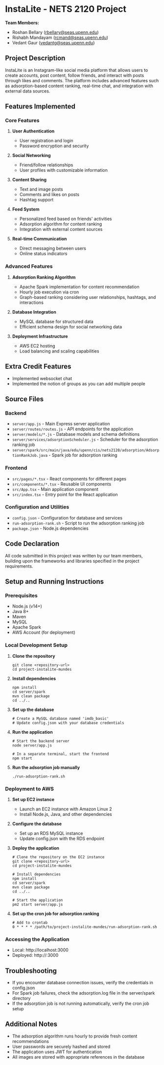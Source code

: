 # InstaLite - NETS 2120 Project

**Team Members:**
- Roshan Bellary (rbellary@seas.upenn.edu)
- Rishabh Mandayam (rcmand@seas.upenn.edu)
- Vedant Gaur (vedantg@seas.upenn.edu)

## Project Description

InstaLite is an Instagram-like social media platform that allows users to create accounts, post content, follow friends, and interact with posts through likes and comments. The platform includes advanced features such as adsorption-based content ranking, real-time chat, and integration with external data sources.

## Features Implemented

### Core Features
1. **User Authentication**
   - User registration and login
   - Password encryption and security

2. **Social Networking**
   - Friend/follow relationships
   - User profiles with customizable information

3. **Content Sharing**
   - Text and image posts
   - Comments and likes on posts
   - Hashtag support

4. **Feed System**
   - Personalized feed based on friends' activities
   - Adsorption algorithm for content ranking
   - Integration with external content sources

5. **Real-time Communication**
   - Direct messaging between users
   - Online status indicators

### Advanced Features
1. **Adsorption Ranking Algorithm**
   - Apache Spark implementation for content recommendation
   - Hourly job execution via cron
   - Graph-based ranking considering user relationships, hashtags, and interactions

2. **Database Integration**
   - MySQL database for structured data
   - Efficient schema design for social networking data

3. **Deployment Infrastructure**
   - AWS EC2 hosting
   - Load balancing and scaling capabilities

## Extra Credit Features
- Implemented websocket chat
- Implemented the notion of groups as you can add multiple people

## Source Files

### Backend
- `server/app.js` - Main Express server application
- `server/routes/routes.js` - API endpoints for the application
- `server/models/*.js` - Database models and schema definitions
- `server/services/adsorptionScheduler.js` - Scheduler for the adsorption ranking job
- `server/spark/src/main/java/edu/upenn/cis/nets2120/adsorption/AdsorptionRankJob.java` - Spark job for adsorption ranking

### Frontend
- `src/pages/*.tsx` - React components for different pages
- `src/components/*.tsx` - Reusable UI components
- `src/App.tsx` - Main application component
- `src/index.tsx` - Entry point for the React application

### Configuration and Utilities
- `config.json` - Configuration for database and services
- `run-adsorption-rank.sh` - Script to run the adsorption ranking job
- `package.json` - Node.js dependencies

## Code Declaration

All code submitted in this project was written by our team members, building upon the frameworks and libraries specified in the project requirements.

## Setup and Running Instructions

### Prerequisites
- Node.js (v14+)
- Java 8+
- Maven
- MySQL
- Apache Spark
- AWS Account (for deployment)

### Local Development Setup

1. **Clone the repository**
   ```
   git clone <repository-url>
   cd project-instalite-mundes
   ```

2. **Install dependencies**
   ```
   npm install
   cd server/spark
   mvn clean package
   cd ../..
   ```

3. **Set up the database**
   ```
   # Create a MySQL database named 'imdb_basic'
   # Update config.json with your database credentials
   ```

4. **Run the application**
   ```
   # Start the backend server
   node server/app.js
   
   # In a separate terminal, start the frontend
   npm start
   ```

5. **Run the adsorption job manually**
   ```
   ./run-adsorption-rank.sh
   ```

### Deployment to AWS

1. **Set up EC2 instance**
   - Launch an EC2 instance with Amazon Linux 2
   - Install Node.js, Java, and other dependencies

2. **Configure the database**
   - Set up an RDS MySQL instance
   - Update config.json with the RDS endpoint

3. **Deploy the application**
   ```
   # Clone the repository on the EC2 instance
   git clone <repository-url>
   cd project-instalite-mundes
   
   # Install dependencies
   npm install
   cd server/spark
   mvn clean package
   cd ../..
   
   # Start the application
   pm2 start server/app.js
   ```

4. **Set up the cron job for adsorption ranking**
   ```
   # Add to crontab
   0 * * * * /path/to/project-instalite-mundes/run-adsorption-rank.sh
   ```

### Accessing the Application

- Local: http://localhost:3000
- Deployed: http://<ec2-public-ip>:3000

## Troubleshooting

- If you encounter database connection issues, verify the credentials in config.json
- For Spark job failures, check the adsorption.log file in the server/spark directory
- If the adsorption job is not running automatically, verify the cron job setup

## Additional Notes

- The adsorption algorithm runs hourly to provide fresh content recommendations
- User passwords are securely hashed and stored
- The application uses JWT for authentication
- All images are stored with appropriate references in the database

